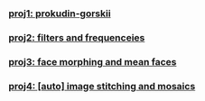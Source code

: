 ### [proj1: prokudin-gorskii](./proj1/index.md)

### [proj2: filters and frequenceies](./proj2/index.md)

### [proj3: face morphing and mean faces](./proj3/index.md)

### [proj4: [auto] image stitching and mosaics](./proj4/index.md)